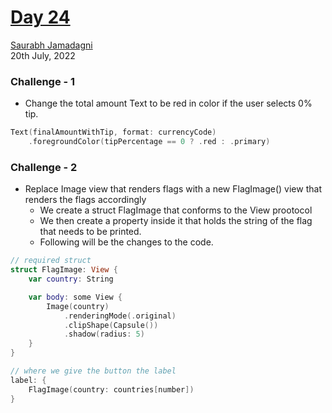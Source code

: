 # [Day 24](https://www.hackingwithswift.com/100/swiftui/24)

[Saurabh Jamadagni](https://github.com/SaurabhJamadagni)<br>
20th July, 2022

### Challenge - 1

- Change the total amount Text to be red in color if the user selects 0% tip.

```swift
Text(finalAmountWithTip, format: currencyCode)
    .foregroundColor(tipPercentage == 0 ? .red : .primary)
```

### Challenge - 2

- Replace Image view that renders flags with a new FlagImage() view that renders the flags accordingly
  - We create a struct FlagImage that conforms to the View prootocol
  - We then create a property inside it that holds the string of the flag that needs to be printed.
  - Following will be the changes to the code.

```swift
// required struct
struct FlagImage: View {
    var country: String

    var body: some View {
        Image(country)
            .renderingMode(.original)
            .clipShape(Capsule())
            .shadow(radius: 5)
    }
}

// where we give the button the label
label: {
    FlagImage(country: countries[number])
}
```
